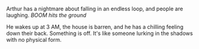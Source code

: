 Arthur has a nightmare about falling in an endless loop, and people are laughing. *BOOM hits the ground*

 He wakes up at 3 AM, the house is barren, and he has a chilling feeling down their back. Something is off. It's like someone lurking in the shadows with no physical form.

